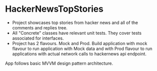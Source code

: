 # HackerNewsTopStories

- Project showcases top stories from hacker news and all of the comments and replies tree. 
- All "Concrete" classes have relevant unit tests. They cover tests associated for interfaces.
- Project has 2 flavours. Mock and Prod. Build application with mock flavour to run application with Mock data and with Prod flavour to run applications with actual network calls to hackernews api endpoint.

App follows basic MVVM design pattern architecture.
